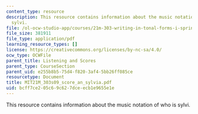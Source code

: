 ```yaml
---
content_type: resource
description: This resource contains information about the music notation of who is
  sylvi.
file: /ol-ocw-studio-app/courses/21m-303-writing-in-tonal-forms-i-spring-2009/bcff7ce205c69c627dceecb1e9655e1e_MIT21M_303s09_score_an_sylvia.pdf
file_size: 381911
file_type: application/pdf
learning_resource_types: []
license: https://creativecommons.org/licenses/by-nc-sa/4.0/
ocw_type: OCWFile
parent_title: Listening and Scores
parent_type: CourseSection
parent_uid: e255b8b5-75d4-f820-3af4-5bb26ff085ce
resourcetype: Document
title: MIT21M_303s09_score_an_sylvia.pdf
uid: bcff7ce2-05c6-9c62-7dce-ecb1e9655e1e
---
```

This resource contains information about the music notation of who is sylvi.